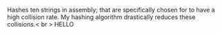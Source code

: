 Hashes ten strings in assembly; that are specifically chosen for to have a high collision rate. My hashing algorithm drastically reduces these collisions.< br \> HELLO
